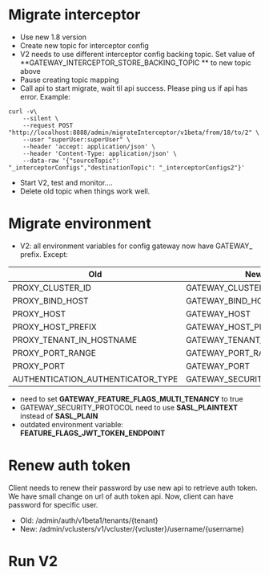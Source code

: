 # Migrate interceptor

- Use new 1.8 version
- Create new topic for interceptor config
- V2 needs to use different interceptor config backing topic. Set value of **GATEWAY_INTERCEPTOR_STORE_BACKING_TOPIC
  ** to new topic above
- Pause creating topic mapping
- Call api to start migrate, wait til api success. Please ping us if api has error.
  Example:

```shell
curl -v\
    --silent \
    --request POST "http://localhost:8888/admin/migrateInterceptor/v1beta/from/18/to/2" \
    --user "superUser:superUser" \
    --header 'accept: application/json' \
    --header 'Content-Type: application/json' \
    --data-raw '{"sourceTopic": "_interceptorConfigs","destinationTopic": "_interceptorConfigs2"}'
```

- Start V2, test and monitor....
- Delete old topic when things work well.

# Migrate environment

- V2: all environment variables for config gateway now have GATEWAY_ prefix. Except:

| Old                               | New                        |
|-----------------------------------|----------------------------|
| PROXY_CLUSTER_ID                  | GATEWAY_CLUSTER_ID         |
| PROXY_BIND_HOST                   | GATEWAY_BIND_HOST          |
| PROXY_HOST                        | GATEWAY_HOST               |
| PROXY_HOST_PREFIX                 | GATEWAY_HOST_PREFIX        |
| PROXY_TENANT_IN_HOSTNAME          | GATEWAY_TENANT_IN_HOSTNAME |
| PROXY_PORT_RANGE                  | GATEWAY_PORT_RANGE         |
| PROXY_PORT                        | GATEWAY_PORT               |
| AUTHENTICATION_AUTHENTICATOR_TYPE | GATEWAY_SECURITY_PROTOCOL  |

- need to set **GATEWAY_FEATURE_FLAGS_MULTI_TENANCY** to true
- GATEWAY_SECURITY_PROTOCOL need to use **SASL_PLAINTEXT** instead of **SASL_PLAIN**
- outdated environment variable: **FEATURE_FLAGS_JWT_TOKEN_ENDPOINT**

# Renew auth token

Client needs to renew their password by use new api to retrieve auth token. We have small change on url of auth token api.
Now, client can have password for specific user.
- Old: /admin/auth/v1beta1/tenants/{tenant}
- New: /admin/vclusters/v1/vcluster/{vcluster}/username/{username}



# Run V2